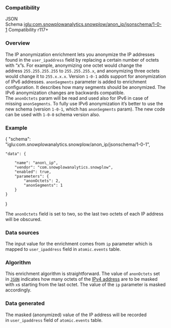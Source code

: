 ### Compatibility

JSON Schema [iglu:com.snowplowanalytics.snowplow/anon\_ip/jsonschema/1-0-1](http://iglucentral.com/schemas/com.snowplowanalytics.snowplow/anon_ip/jsonschema/1-0-1) Compatibility r117+

### Overview

The IP anonymization enrichment lets you anonymize the IP addresses found in the `user_ipaddress` field by replacing a certain number of octets with “x”s. For example, anonymizing one octet would change the address `255.255.255.255` to `255.255.255.x`, and anonymizing three octets would change it to `255.x.x.x`. Version `1-0-1` adds support for anonymization of IPv6 addresses. `anonSegments` parameter is added to enrichment configuration. It describes how many segments should be anonymized. The IPv6 anonymization changes are backwards compatible. The `anonOctets` param will be read and used also for IPv6 in case of missing `anonSegments`. To fully use IPv6 anonymization it’s better to use the new schema (version `1-0-1`, which has `anonSegments` param). The new code can be used with `1-0-0` schema version also.

### Example

{
	"schema": "iglu:com.snowplowanalytics.snowplow/anon\_ip/jsonschema/1-0-1",

	"data": {

		"name": "anon\_ip",
		"vendor": "com.snowplowanalytics.snowplow",
		"enabled": true,
		"parameters": {
			"anonOctets": 2,
			"anonSegments": 1
		}
	}
}

The `anonOctets` field is set to two, so the last two octets of each IP address will be obscured.

### Data sources

The input value for the enrichment comes from `ip` parameter which is mapped to `user_ipaddress` field in `atomic.events` table.

### Algorithm

This enrichment algorithm is straightforward. The value of `anonOctets` set in [`JSON`](https://github.com/snowplow/snowplow/blob/master/3-enrich/config/enrichments/anon_ip.json) indicates how many octets of the [IPv4 address](https://en.wikipedia.org/wiki/IPv4) are to be masked with `x`s starting from the last octet. The value of the `ip` parameter is masked accordingly.

### Data generated

The masked (anonymized) value of the IP address will be recorded in `user_ipaddress` field of `atomic.events` table.
